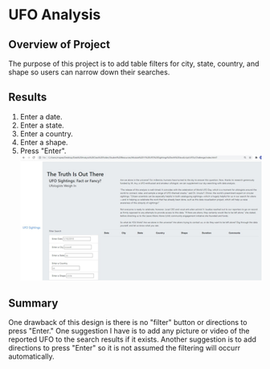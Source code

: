 # UFO Analysis
## Overview of Project
The purpose of this project is to add table filters for city, state, country, and shape so users can narrow down their searches.
## Results
1. Enter a date.
2. Enter a state.
3. Enter a country.
4. Enter a shape.
5. Press "Enter".
![My_Page](images/MyPage.jpg)
## Summary
One drawback of this design is there is no "filter" button or directions to press "Enter."  One suggestion I have is to add any picture or video of the reported UFO to the search results if it exists.  Another suggestion is to add directions to press "Enter" so it is not assumed the filtering will occurr automatically.

